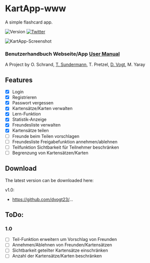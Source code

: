 # KartApp-www
A simple flashcard app.

![Version](https://img.shields.io/badge/Version-1.0-green.svg?style=flat)
[![Twitter](https://img.shields.io/badge/twitter-@dtri23-blue.svg?style=flat)](http://twitter.com/dtri23)

![KartApp-Screenshot](https://github.com/dvogt23/KartApp-iOS/blob/master/Files/KartaScreen.png)

### Benutzerhandbuch Webseite/App [User Manual](https://github.com/dvogt23/KartApp-iOS/raw/master/Files/Benutzerhandbuch%20KartApp.pdf)

A Project by O. Schrand, [T. Sundermann](https://github.com/Sodamann), T. Pretzel, [D. Vogt](https://github.com/dvogt23), M. Yaray

## Features
- [x] Login
- [x] Registrieren
- [x] Passwort vergessen
- [x] Kartensätze/Karten verwalten
- [x] Lern-Funktion
- [x] Statistik-Anzeige
- [x] Freundesliste verwalten
- [x] Kartensätze teilen
- [ ] Freunde beim Teilen vorschlagen
- [ ] Freundesliste Freigabefunktion annehmen/ablehnen
- [ ] Teilfunktion Sichtbarkeit für Teilnehmer beschränken
- [ ] Begrenzung von Kartensätzen/Karten

## Download

The latest version can be downloaded here:

v1.0:
  * https://github.com/dvogt23/...

## ToDo:

### 1.0
 - [ ] Teil-Funktion erweitern um Vorschlag von Freunden
 - [ ] Annehmen/Ablehnen von Freunden/Kartensätzen
 - [ ] Sichtbarkeit geteilter Kartensätze einschränken
 - [ ] Anzahl der Kartensätze/Karten beschränken
